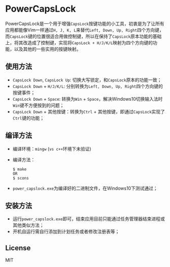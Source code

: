 # PowerCapsLock

PowerCapsLock是一个用于增强`CapsLock`按键功能的小工具，初衷是为了让所有应用都能像Vim一样通过`H, J, K, L`来替代`Left, Down, Up, Right`四个方向键，而`CapsLock`键的位置很适合用做控制键，所以在保持了`CapsLock`原本功能的基础上，将其改造成了控制键，实现将`CapsLock + H/J/K/L`映射为四个方向键的功能，以及其他的一些实用的按键映射。

## 使用方法

* `CapsLock Down`, `CapsLock Up`: 切换大写锁定，和`CapsLock`原本的功能一致；
* `CapsLock Down` + `H/J/K/L`: 分别转换为`Left, Down, Up, Right`四个方向键的按键事件；
* `CapsLock Down` + `Space`: 转换为`Win` + `Space`，解决Windows10切换输入法时`Win`键不方便按到的问题；
* `CapsLock Down` + 其他按键：转换为`Ctrl` + 其他按键，即通过`CapsLock`实现了`Ctrl`键的功能；

## 编译方法

* 编译环境：`mingw` (`vs c++`环境下未验证)

* 编译方法：

  ```shell
  $ make
  OR
  $ scons
  ```

* `power_capslock.exe`为编译好的二进制文件，在Windows10下测试通过；

## 安装方法

* 运行`power_capslock.exe`即可，结束应用目前只能通过任务管理器结束进程或其他类似方法；
* 开机自运行需自行添加到计划任务或者修改注册表等；

## License

MIT